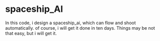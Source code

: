 # spaceship_AI
In this code, i design a spaceship_ai, which can flow and shoot automatically. of course, i will get it done in ten days.
Things may be not that easy, but i will get it.
